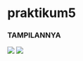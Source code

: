 # praktikum5

### TAMPILANNYA

![](/main/New%20folder/Screenshot%20(28).png) 
![](/main/New%20folder/Screenshot%20(29).png)